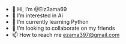 - 👋 Hi, I’m @Elz3ama69
- 👀 I’m interested in Ai
- 🌱 I’m currently learning Python
- 💞️ I’m looking to collaborate on my friends
- 📫 How to reach me ezama397@gmail.com

<!---
Elz3ama69/Elz3ama69 is a ✨ special ✨ repository because its `README.md` (this file) appears on your GitHub profile.
You can click the Preview link to take a look at your changes.
--->
